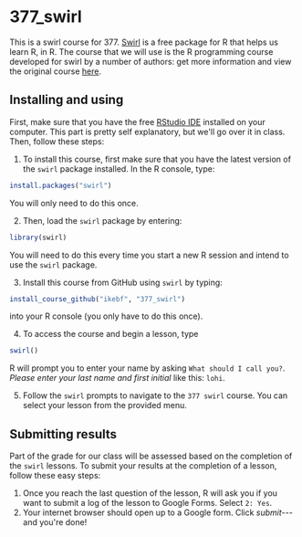 # 377_swirl
This is a swirl course for 377. [Swirl](https://swirlstats.com/) is a free package for R that helps us learn R, in R. The course that we will use is the R programming course developed for swirl by a number of authors: get more information and view the original course [here](https://github.com/swirldev/swirl_courses/tree/master/R_Programming).

## Installing and using
First, make sure that you have the free [RStudio IDE](https://www.rstudio.com/products/rstudio/download/) installed on your computer. This part is pretty self explanatory, but we'll go over it in class. Then, follow these steps:
1. To install this course, first make sure that you have the latest version of the `swirl` package installed. In the R console, type:
```R
install.packages("swirl")
```
You will only need to do this once.

2. Then, load the `swirl` package by entering:
```R
library(swirl)
```
You will need to do this every time you start a new R session and intend to use the `swirl` package.

3. Install this course from GitHub using `swirl` by typing:
```R
install_course_github("ikebf", "377_swirl")
```
into your R console (you only have to do this once).

4. To access the course and begin a lesson, type 
```R
swirl()
```
R will prompt you to enter your name by asking `What should I call you?`. *Please enter your last name and first initial* like this: `lohi`.

5. Follow the `swirl` prompts to navigate to the `377 swirl` course. You can select your lesson from the provided menu. 

## Submitting results
Part of the grade for our class will be assessed based on the completion of the `swirl` lessons. To submit your results at the completion of a lesson, follow these easy steps:
1. Once you reach the last question of the lesson, R will ask you if you want to submit a log of the lesson to Google Forms. Select `2: Yes`.
2. Your internet browser should open up to a Google form. Click *submit*---and you're done! 
